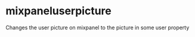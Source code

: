 mixpaneluserpicture
===================

Changes the user picture on mixpanel to the picture in some user property
